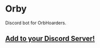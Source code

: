 # Orby

Discord bot for OrbHoarders.

## [Add to your Discord Server!](https://discordapp.com/oauth2/authorize?client_id=627939688656797696&scope=bot&permissions=134219776)